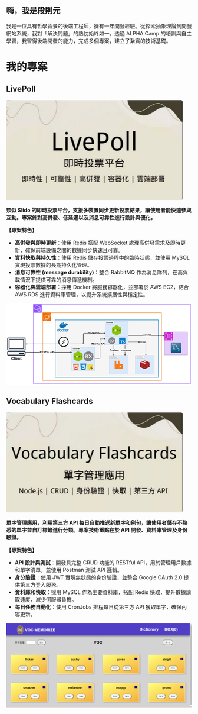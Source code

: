 ## 嗨，我是段則元
我是一位具有哲學背景的後端工程師，擁有一年開發經驗。從探索抽象理論到開發網站系統，我對「解決問題」的熱忱始終如一。透過 ALPHA Camp 的培訓與自主學習，我習得後端開發的能力，完成多個專案，建立了紮實的技術基礎。

# 我的專案

## LivePoll

![LivePoll Thumbnail.png](https://github.com/ZeYuanDuan/ZeYuanDuan/blob/main/LivePoll%20Thumbnail.png "LivePoll Thumbnail.png")

**類似 Slido 的即時投票平台，支援多裝置同步更新投票結果，讓使用者能快速參與互動。專案針對高併發、低延遲以及消息可靠性進行設計與優化。**

**【專案特色】**

-   **高併發與即時更新**：使用 Redis 搭配 WebSocket 處理高併發需求及即時更新，確保前端設備之間的數據同步快速且可靠。
-   **資料快取與持久性**：使用 Redis 儲存投票過程中的臨時狀態，並使用 MySQL 實現投票數據的長期持久化管理。
-   **消息可靠性 (message durability)**：整合 RabbitMQ 作為消息隊列，在高負載情況下提供可靠的消息傳遞機制。
-   **容器化與雲端部署**：採用 Docker 將服務容器化，並部署於 AWS EC2，結合 AWS RDS 進行資料庫管理，以提升系統擴展性與穩定性。

![【LivePoll】System Architecture.png](https://github.com/ZeYuanDuan/ZeYuanDuan/blob/main/%E3%80%90LivePoll%E3%80%91System%20Architecture.png "【LivePoll】System Architecture.png")


## Vocabulary Flashcards

![Vocabulary Flashcards Thumbnail.png](https://github.com/ZeYuanDuan/ZeYuanDuan/blob/main/Vocabulary%20Flashcards%20Thumbnail.png "Vocabulary Flashcards Thumbnail.png")

**單字管理應用，利用第三方 API 每日自動推送新單字和例句，讓使用者儲存不熟悉的單字並自訂標籤進行分類。專案技術重點在於 API 開發、資料庫管理及身份驗證。**

  

**【專案特色】**

-   **API 設計與測試**：開發具完整 CRUD 功能的 RESTful API，用於管理用戶數據和單字清單，並使用 Postman 測試 API 邏輯。
-   **身分驗證**：使用 JWT 實現無狀態的身份驗證，並整合 Google OAuth 2.0 提供第三方登入服務。
-   **資料庫和快取**：採用 MySQL 作為主要資料庫，搭配 Redis 快取，提升數據讀取速度，減少伺服器負擔。
-   **每日任務自動化**：使用 CronJobs 排程每日從第三方 API 獲取單字，確保內容更新。

![Vocabulary Flashcards demo.png](https://github.com/ZeYuanDuan/ZeYuanDuan/blob/main/Vocabulary%20Flashcards%20demo.png "Vocabulary Flashcards demo.png")
